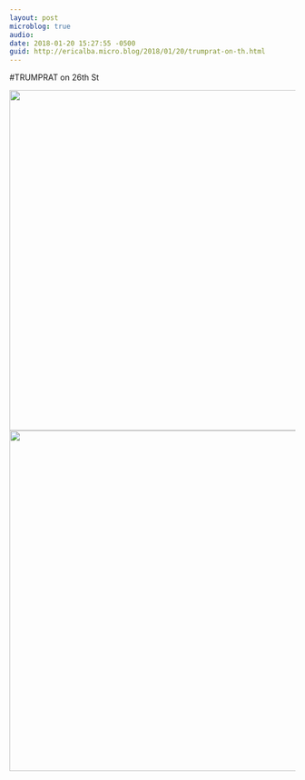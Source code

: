 ```yaml
---
layout: post
microblog: true
audio: 
date: 2018-01-20 15:27:55 -0500
guid: http://ericalba.micro.blog/2018/01/20/trumprat-on-th.html
---
```

#TRUMPRAT on 26th St

<img src="http://micro.ericalba.com/uploads/2018/0a027fe984.jpg" width="600" height="600" /><img src="http://micro.ericalba.com/uploads/2018/f178a05987.jpg" width="600" height="600" />
